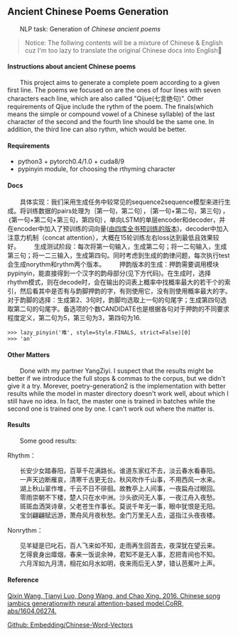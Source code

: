 ## Ancient Chinese Poems Generation

&emsp;&emsp;NLP task: Generation of *Chinese ancient poems* 

> Notice: The follwing contents will be a mixture of Chinese & English cuz I'm too lazy to translate the original Chinese docs into English:man:

#### Instructions about ancient Chinese poems

&emsp;&emsp;This project aims to generate a complete poem according to a given first line. The poems we focused on are the ones of four lines with seven characters each line, which are also called "Qijue(七言绝句)". Other requirements of Qijue include the rythm of the poem. The finals(which means the simple or compound vowel of a Chinese syllable) of the last character of the second and the fourth line should be the same one. In addition, the third line can also rythm, which would be better.

#### Requirements

* python3 + pytorch0.4/1.0 + cuda8/9
* pypinyin module, for choosing the rthyming character

#### Docs

&emsp;&emsp;具体实现：我们采用生成任务中较常见的sequence2sequence模型来进行生成。将训练数据的pairs处理为｛第一句，第二句｝，｛第一句+第二句，第三句｝，｛第一句+第二句+第三句，第四句｝，单向LSTM的单层encoder和decoder，并在encoder中加入了预训练的词向量([由四库全书预训练的版本](https://github.com/Embedding/Chinese-Word-Vectors#various-domains))，decoder中加入注意力机制（concat attention），大概在15轮训练左右loss达到最低且效果较好。
&emsp;&emsp;生成测试阶段：每次将第一句输入，生成第二句；将一二句输入，生成第三句；将一二三输入，生成第四句。同时考虑到生成的韵律问题，每次执行test会生成norythm和rythm两个版本。
&emsp;&emsp;押韵版本的生成：押韵需要调用模块pypinyin，能直接得到一个汉字的韵母部分(见下方代码)。在生成时，选择rhythm模式，则在decode时，会在输出的词表上概率中找概率最大的若干个的索引，然后看其中是否有与韵脚押韵的字，有则使用它，没有则使用概率最大的字。对于韵脚的选择：生成第2、3句时，韵脚均选取上一句的句尾字；生成第四句选取第二句的句尾字。备选项的个数CANDIDATE也是根据各句对于押韵的不同要求程度定义，第二句为5，第三句为3，第四句为16.
```
>>> lazy_pinyin('难', style=Style.FINALS, strict=False)[0]
>>> 'an'
```
#### Other Matters

&emsp;&emsp;Done with my partner YangZiyi. I suspect that the results might be better if we introduce the full stops & commas to the corpus, but we didn't give it a try. Morever, poetry-generation2 is the implementation with better results while the model in master directory doesn't work well, about which I still have no idea. In fact, the master one is trained in batches while the second one is trained one by one. I can't work out where the matter is.

#### Results

&emsp;&emsp;Some good results:

Rhythm：

&emsp;&emsp;长安少女踏春阳，百草千花满路长。谁道东家红不去，淡云春水看春阳。
&emsp;&emsp;一声天边断雁哀，清寒千古更无台。秋风吹作千山事，不用西风一水来。
&emsp;&emsp;湖上秋山翠作堆，千云不日不徘徊。故教亭上人间事，一夜扁舟过眼回。
&emsp;&emsp;零雨崇朝不下楼，楚人只在水中洲。沙头欲问无人事，一夜江舟入夜愁。
&emsp;&emsp;斑斑血洒哭诗章，父老苍生作事长。莫说千年无一事，眼中犹恨是无阳。
&emsp;&emsp;宝剑翩翩赋远游，萧舟风月夜秋愁。金门万里无人去，遥指江头夜夜楼。

Nonrythm：

&emsp;&emsp;见羊疑是已叱石，百人飞来如不知，走雨再生回首去，夜深犹在望云来。
&emsp;&emsp;乞得衰身出瘴烟，春来一饭说余神，君知不是无人事，忍把青间也不知。
&emsp;&emsp;六月浑如九月清，相花如月水如明，夜来雨后无人梦，错认芭蕉叶上声。

#### Reference

[Qixin Wang, Tianyi Luo, Dong Wang, and Chao Xing. 2016. Chinese song iambics generationwith neural attention-based model.CoRR, abs/1604.06274.](https://www.researchgate.net/publication/301878077_Chinese_Song_Iambics_Generation_with_Neural_Attention-based_Model)

[Github: Embedding/Chinese-Word-Vectors](https://github.com/Embedding/Chinese-Word-Vectors)